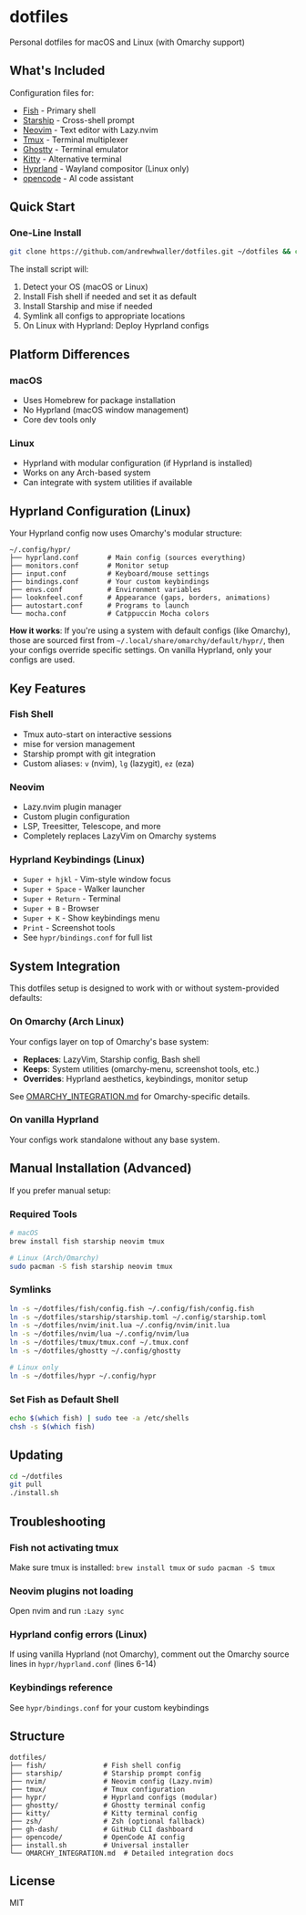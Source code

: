 # dotfiles

Personal dotfiles for macOS and Linux (with Omarchy support)

## What's Included

Configuration files for:
- [Fish](https://fishshell.com/) - Primary shell
- [Starship](https://starship.rs/) - Cross-shell prompt
- [Neovim](https://neovim.io/) - Text editor with Lazy.nvim
- [Tmux](https://github.com/tmux/tmux) - Terminal multiplexer
- [Ghostty](https://ghostty.org/) - Terminal emulator
- [Kitty](https://sw.kovidgoyal.net/kitty/) - Alternative terminal
- [Hyprland](https://hyprland.org/) - Wayland compositor (Linux only)
- [opencode](https://opencode.ai/) - AI code assistant

## Quick Start

### One-Line Install

```bash
git clone https://github.com/andrewhwaller/dotfiles.git ~/dotfiles && cd ~/dotfiles && ./install.sh
```

The install script will:
1. Detect your OS (macOS or Linux)
2. Install Fish shell if needed and set it as default
3. Install Starship and mise if needed
4. Symlink all configs to appropriate locations
5. On Linux with Hyprland: Deploy Hyprland configs

## Platform Differences

### macOS
- Uses Homebrew for package installation
- No Hyprland (macOS window management)
- Core dev tools only

### Linux
- Hyprland with modular configuration (if Hyprland is installed)
- Works on any Arch-based system
- Can integrate with system utilities if available

## Hyprland Configuration (Linux)

Your Hyprland config now uses Omarchy's modular structure:

```
~/.config/hypr/
├── hyprland.conf       # Main config (sources everything)
├── monitors.conf       # Monitor setup
├── input.conf          # Keyboard/mouse settings
├── bindings.conf       # Your custom keybindings
├── envs.conf           # Environment variables
├── looknfeel.conf      # Appearance (gaps, borders, animations)
├── autostart.conf      # Programs to launch
└── mocha.conf          # Catppuccin Mocha colors
```

**How it works**: If you're using a system with default configs (like Omarchy), those are sourced first from `~/.local/share/omarchy/default/hypr/`, then your configs override specific settings. On vanilla Hyprland, only your configs are used.

## Key Features

### Fish Shell
- Tmux auto-start on interactive sessions
- mise for version management
- Starship prompt with git integration
- Custom aliases: `v` (nvim), `lg` (lazygit), `ez` (eza)

### Neovim
- Lazy.nvim plugin manager
- Custom plugin configuration
- LSP, Treesitter, Telescope, and more
- Completely replaces LazyVim on Omarchy systems

### Hyprland Keybindings (Linux)
- `Super + hjkl` - Vim-style window focus
- `Super + Space` - Walker launcher
- `Super + Return` - Terminal
- `Super + B` - Browser
- `Super + K` - Show keybindings menu
- `Print` - Screenshot tools
- See `hypr/bindings.conf` for full list

## System Integration

This dotfiles setup is designed to work with or without system-provided defaults:

### On Omarchy (Arch Linux)
Your configs layer on top of Omarchy's base system:
- **Replaces**: LazyVim, Starship config, Bash shell
- **Keeps**: System utilities (omarchy-menu, screenshot tools, etc.)
- **Overrides**: Hyprland aesthetics, keybindings, monitor setup

See [OMARCHY_INTEGRATION.md](OMARCHY_INTEGRATION.md) for Omarchy-specific details.

### On vanilla Hyprland
Your configs work standalone without any base system.

## Manual Installation (Advanced)

If you prefer manual setup:

### Required Tools
```bash
# macOS
brew install fish starship neovim tmux

# Linux (Arch/Omarchy)
sudo pacman -S fish starship neovim tmux
```

### Symlinks
```bash
ln -s ~/dotfiles/fish/config.fish ~/.config/fish/config.fish
ln -s ~/dotfiles/starship/starship.toml ~/.config/starship.toml
ln -s ~/dotfiles/nvim/init.lua ~/.config/nvim/init.lua
ln -s ~/dotfiles/nvim/lua ~/.config/nvim/lua
ln -s ~/dotfiles/tmux/tmux.conf ~/.tmux.conf
ln -s ~/dotfiles/ghostty ~/.config/ghostty

# Linux only
ln -s ~/dotfiles/hypr ~/.config/hypr
```

### Set Fish as Default Shell
```bash
echo $(which fish) | sudo tee -a /etc/shells
chsh -s $(which fish)
```

## Updating

```bash
cd ~/dotfiles
git pull
./install.sh
```

## Troubleshooting

### Fish not activating tmux
Make sure tmux is installed: `brew install tmux` or `sudo pacman -S tmux`

### Neovim plugins not loading
Open nvim and run `:Lazy sync`

### Hyprland config errors (Linux)
If using vanilla Hyprland (not Omarchy), comment out the Omarchy source lines in `hypr/hyprland.conf` (lines 6-14)

### Keybindings reference
See `hypr/bindings.conf` for your custom keybindings

## Structure

```
dotfiles/
├── fish/              # Fish shell config
├── starship/          # Starship prompt config
├── nvim/              # Neovim config (Lazy.nvim)
├── tmux/              # Tmux configuration
├── hypr/              # Hyprland configs (modular)
├── ghostty/           # Ghostty terminal config
├── kitty/             # Kitty terminal config
├── zsh/               # Zsh (optional fallback)
├── gh-dash/           # GitHub CLI dashboard
├── opencode/          # OpenCode AI config
├── install.sh         # Universal installer
└── OMARCHY_INTEGRATION.md  # Detailed integration docs
```

## License

MIT
